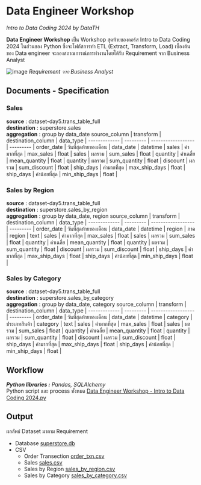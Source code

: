 # Data Engineer Workshop
_Intro to Data Coding 2024 by DataTH_

**Data Engineer Workshop** เป็น Workshop สุดท้ายของคอร์ส Intro to Data Coding 2024 ในส่วนของ Python ซึ่งจะโฟกัสการทำ ETL (Extract, Transform, Load) เบื้องต้น ของ Data engineer จะลองสถาณการณ์การทำงานโดยได้รับ Requirement จาก Business Analyst

![image](https://github.com/suben-mk/Python-Workshop-DataTH/assets/89971741/0fd398bf-5778-4ab1-b4cb-b179229191ac)
_Requirement จาก Business Analyst_

## Documents - Specification
### Sales
**source** : dataset-day5.trans_table_full\
**destination** : superstore.sales\
**aggregation** : group by data_date
source_column	| transform	| destination_column | data_type |
------------- | --------- | ------------------ | --------- |
order_date | วันที่สุดท้ายของเดือน |	data_date |	datetime |
sales |	ค่ามากที่สุด |	max_sales |	float |
sales |	ผลรวม |	sum_sales |	float |
quantity |	ค่าเฉลี่ย | 	mean_quantity |	float |
quantity |	ผลรวม |	sum_quantity |	float |
discount |	ผลรวม |	sum_discount |	float |
ship_days |	ค่ามากที่สุด |	max_ship_days |	float |
ship_days |	ค่าน้อยที่สุด |	min_ship_days |	float |

### Sales by Region
**source** : dataset-day5.trans_table_full\
**destination** : superstore.sales_by_region\
**aggregation** : group by data_date, region
source_column	| transform	| destination_column | data_type |
------------- | --------- | ------------------ | --------- |
order_date | วันที่สุดท้ายของเดือน |	data_date |	datetime |
region | ภาค | region |	text |
sales |	ค่ามากที่สุด |	max_sales |	float |
sales |	ผลรวม |	sum_sales |	float |
quantity |	ค่าเฉลี่ย | 	mean_quantity |	float |
quantity |	ผลรวม |	sum_quantity |	float |
discount |	ผลรวม |	sum_discount |	float |
ship_days |	ค่ามากที่สุด |	max_ship_days |	float |
ship_days |	ค่าน้อยที่สุด |	min_ship_days |	float |

### Sales by Category
**source** : dataset-day5.trans_table_full\
**destination** : superstore.sales_by_category\
**aggregation** : group by data_date, category
source_column	| transform	| destination_column | data_type |
------------- | --------- | ------------------ | --------- |
order_date | วันที่สุดท้ายของเดือน |	data_date |	datetime |
category | ประเภทสินค้า |	category | text |
sales |	ค่ามากที่สุด |	max_sales |	float |
sales |	ผลรวม |	sum_sales |	float |
quantity |	ค่าเฉลี่ย | 	mean_quantity |	float |
quantity |	ผลรวม |	sum_quantity |	float |
discount |	ผลรวม |	sum_discount |	float |
ship_days |	ค่ามากที่สุด |	max_ship_days |	float |
ship_days |	ค่าน้อยที่สุด |	min_ship_days |	float |

## Workflow
_**Python libraries :**_ _Pandas, SQLAlchemy_\
Python script และ process ทั้งหมด [Data Engineer Workshop - Intro to Data Coding 2024.py](https://github.com/suben-mk/Python-Workshop-DataTH/blob/main/Data%20Engineer%20Workshop%20-%20Intro%20to%20Data%20Coding%202024.py)

## Output
ผลลัพธ์ Dataset มาตาม Requirement
* Database [superstore.db](https://github.com/suben-mk/Python-Workshop-DataTH/blob/main/Output/superstore.db)
* CSV
  * Order Transection [order_txn.csv](https://github.com/suben-mk/Python-Workshop-DataTH/blob/main/Output/order_txn.csv)
  * Sales [sales.csv](https://github.com/suben-mk/Python-Workshop-DataTH/blob/main/Output/sales.csv)
  * Sales by Region [sales_by_region.csv](https://github.com/suben-mk/Python-Workshop-DataTH/blob/main/Output/sales_by_region.csv)
  * Sales by Category [sales_by_category.csv](https://github.com/suben-mk/Python-Workshop-DataTH/blob/main/Output/sales_by_category.csv)

